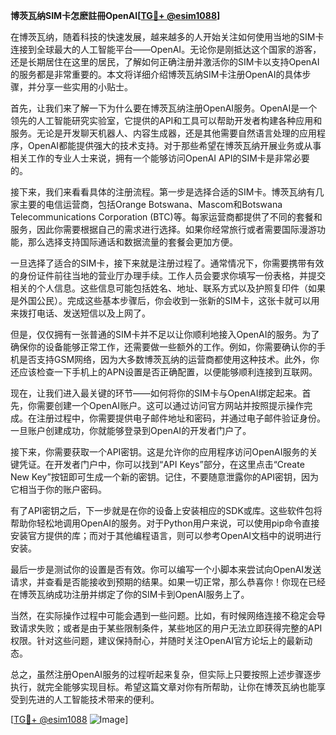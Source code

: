**博茨瓦纳SIM卡怎麽註冊OpenAI[[TG💪+ @esim1088](https://t.me/s/esim1088)]**

在博茨瓦纳，随着科技的快速发展，越来越多的人开始关注如何使用当地的SIM卡连接到全球最大的人工智能平台——OpenAI。无论你是刚抵达这个国家的游客，还是长期居住在这里的居民，了解如何正确注册并激活你的SIM卡以支持OpenAI的服务都是非常重要的。本文将详细介绍博茨瓦纳SIM卡注册OpenAI的具体步骤，并分享一些实用的小贴士。

首先，让我们来了解一下为什么要在博茨瓦纳注册OpenAI服务。OpenAI是一个领先的人工智能研究实验室，它提供的API和工具可以帮助开发者构建各种应用和服务。无论是开发聊天机器人、内容生成器，还是其他需要自然语言处理的应用程序，OpenAI都能提供强大的技术支持。对于那些希望在博茨瓦纳开展业务或从事相关工作的专业人士来说，拥有一个能够访问OpenAI API的SIM卡是非常必要的。

接下来，我们来看看具体的注册流程。第一步是选择合适的SIM卡。博茨瓦纳有几家主要的电信运营商，包括Orange Botswana、Mascom和Botswana Telecommunications Corporation (BTC)等。每家运营商都提供了不同的套餐和服务，因此你需要根据自己的需求进行选择。如果你经常旅行或者需要国际漫游功能，那么选择支持国际通话和数据流量的套餐会更加方便。

一旦选择了适合的SIM卡，接下来就是注册过程了。通常情况下，你需要携带有效的身份证件前往当地的营业厅办理手续。工作人员会要求你填写一份表格，并提交相关的个人信息。这些信息可能包括姓名、地址、联系方式以及护照复印件（如果是外国公民）。完成这些基本步骤后，你会收到一张新的SIM卡，这张卡就可以用来拨打电话、发送短信以及上网了。

但是，仅仅拥有一张普通的SIM卡并不足以让你顺利地接入OpenAI的服务。为了确保你的设备能够正常工作，还需要做一些额外的工作。例如，你需要确认你的手机是否支持GSM网络，因为大多数博茨瓦纳的运营商都使用这种技术。此外，你还应该检查一下手机上的APN设置是否正确配置，以便能够顺利连接到互联网。

现在，让我们进入最关键的环节——如何将你的SIM卡与OpenAI绑定起来。首先，你需要创建一个OpenAI账户。这可以通过访问官方网站并按照提示操作完成。在注册过程中，你需要提供电子邮件地址和密码，并通过电子邮件验证身份。一旦账户创建成功，你就能够登录到OpenAI的开发者门户了。

接下来，你需要获取一个API密钥。这是允许你的应用程序访问OpenAI服务的关键凭证。在开发者门户中，你可以找到“API Keys”部分，在这里点击“Create New Key”按钮即可生成一个新的密钥。记住，不要随意泄露你的API密钥，因为它相当于你的账户密码。

有了API密钥之后，下一步就是在你的设备上安装相应的SDK或库。这些软件包将帮助你轻松地调用OpenAI的服务。对于Python用户来说，可以使用pip命令直接安装官方提供的库；而对于其他编程语言，则可以参考OpenAI文档中的说明进行安装。

最后一步是测试你的设置是否有效。你可以编写一个小脚本来尝试向OpenAI发送请求，并查看是否能接收到预期的结果。如果一切正常，那么恭喜你！你现在已经在博茨瓦纳成功注册并绑定了你的SIM卡到OpenAI服务上了。

当然，在实际操作过程中可能会遇到一些问题。比如，有时候网络连接不稳定会导致请求失败；或者是由于某些限制条件，某些地区的用户无法立即获得完整的API权限。针对这些问题，建议保持耐心，并随时关注OpenAI官方论坛上的最新动态。

总之，虽然注册OpenAI服务的过程听起来复杂，但实际上只要按照上述步骤逐步执行，就完全能够实现目标。希望这篇文章对你有所帮助，让你在博茨瓦纳也能享受到先进的人工智能技术带来的便利。

[[TG💪+ @esim1088](https://t.me/s/esim1088) ![Image](https://i.postimg.cc/4NQfJmqS/Snipaste-2025-05-13-00-14-12.png)]